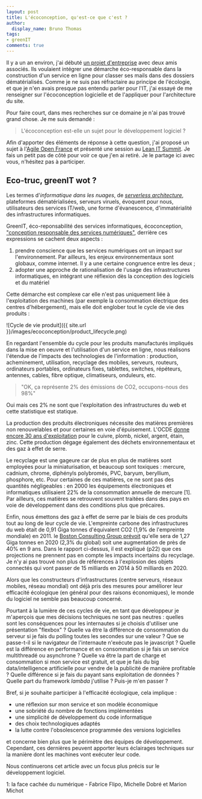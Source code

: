 ```yaml
---
layout: post
title: L'écoconception, qu'est-ce que c'est ?
author:
  display_name: Bruno Thomas
tags:
- greenIT
comments: true
---
```


Il y a un an environ, j'ai débuté [un projet d'entreprise](https://classe.io) avec deux amis associés. Ils voulaient intégrer une démarche éco-responsable dans la construction d'un service en ligne pour classer ses mails dans des dossiers dématérialisés. Comme je ne suis pas réfractaire au principe de l'écologie, et que je n'en avais presque pas entendu parler pour l'IT, j'ai essayé de me renseigner sur l'écoconception logicielle et de l'appliquer pour l'architecture du site.

Pour faire court, dans mes recherches sur ce domaine je n'ai pas trouvé grand chose. Je me suis demandé :

> L'écoconception est-elle un sujet pour le développement logiciel ?

Afin d'apporter des éléments de réponse à cette question, j'ai proposé un sujet à l'[Agile Open France](http://agileopenfrance.com/) et présenté une session au [Lean IT Summit](http://www.lean-it-summit.com/7178-bruno-thomas). Je fais un petit pas de côté pour voir ce que j'en ai retiré. Je le partage ici avec vous, n'hésitez pas à participer.

## Eco-truc, greenIT wot ?

Les termes d'*informatique dans les nuages*, de *[serverless architecture](https://www.martinfowler.com/articles/serverless.html)*, plateformes dématérialisées, serveurs viruels, évoquent pour nous, utilisateurs des services IT/web, une forme d'évanescence, d'immatérialité des infrastructures informatiques.

GreenIT, éco-reponsabilité des services informatiques, écoconception, ["conception responsable des services numériques"](https://collectif.greenit.fr/), derrière ces expressions se cachent deux aspects :

1. prendre conscience que les services numériques ont un impact sur l'environnement. Par ailleurs, les enjeux environnementaux sont globaux, comme internet. Il y a une certaine congruence entre les deux ;
2. adopter une approche de rationalisation de l'usage des infrastructures informatiques, en intégrant une réflexion dès la conception des logiciels et du matériel

Cette démarche est complexe car elle n'est pas uniquement liée à l'exploitation des machines (par exemple la consommation électrique des centres d'hébergement), mais elle doit englober tout le cycle de vie des produits :

![Cycle de vie produit]({{ site.url }}/images/ecoconception/product_lifecycle.png)

En regardant l'ensemble du cycle pour les produits manufacturés impliqués dans la mise en oeuvre et l'utilisation d'un service en ligne, nous réalisons l'étendue de l'impacts des technologies de l'information : production, acheminement, utilisation, recyclage des mobiles, serveurs, routeurs, ordinateurs portables, ordinateurs fixes, tablettes, switches, répéteurs, antennes, cables, fibre optique, climatiseurs, onduleurs, etc.

> "OK, ça représente 2% des émissions de CO2, occupons-nous des 98%"

Oui mais ces 2% ne sont que l'exploitation des infrastructures du web et cette statistique est statique.

La production des produits électroniques nécessite des matières premières non renouvelables et pour certaines en voie d'épuisement. L'OCDE [donne encore 30 ans d'exploitation](http://www.statistiques.developpement-durable.gouv.fr/fileadmin/documents/Produits_editoriaux/Publications/Etudes_et_documents/2009/etudes_documentsN6_02.pdf) pour le cuivre, plomb, nickel, argent, étain, zinc. Cette production dégage également des déchets environnementaux et des gaz à effet de serre.

Le recyclage est une gageure car de plus en plus de matières sont employées pour la miniaturisation, et beaucoup sont toxiques : mercure, cadnium, chrome, diphényls polybromés, PVC, baryum, beryllium, phosphore, etc. Pour certaines de ces matières, ce ne sont pas des quantités négligeables : en 2000 les équipements électroniques et informatiques utilisaient 22% de la consommation annuelle de mercure [1]. Par ailleurs, ces matières se retrouvent souvent traitées dans des pays en voie de développement dans des conditions plus que précaires.

Enfin, nous émettons des gaz à effet de serre par le biais de ces produits tout au long de leur cycle de vie. L'empreinte carbone des infrastructures du web était de 0,91 Giga tonnes d'équivalent CO2 (1,9% de l'empreinte mondiale) en 2011. le [Boston Consulting Group prévoit](http://gesi.org/assets/js/lib/tinymce/jscripts/tiny_mce/plugins/ajaxfilemanager/uploaded/SMARTer%202020%20-%20The%20Role%20of%20ICT%20in%20Driving%20a%20Sustainable%20Future%20-%20December%202012.pdf) qu'elle sera de 1,27 Giga tonnes en 2020 (2,3% du global) soit une augmentation de près de 40% en 9 ans. Dans le rapport ci-dessus, il est expliqué (p22) que ces projections ne prennent pas en compte les impacts incertains du recyclage. Je n'y ai pas trouvé non plus de références à l'explosion des objets connectés qui vont passer de 15 milliards en 2014 à 50 milliards en 2020.

Alors que les constructeurs d'infrastructures (centre serveurs, réseaux mobiles, réseau mondial) ont déjà pris des mesures pour améliorer leur efficacité écologique (en général pour des raisons économiques), le monde du logiciel ne semble pas beaucoup concerné.

Pourtant à la lumière de ces cycles de vie, en tant que développeur je m'aperçois que mes décisions techniques ne sont pas neutres : quelles sont les conséquences pour les internautes si je choisis d'utiliser une présentation "flexbox" ? Quelle va être la différence de consommation du serveur si je fais du polling toutes les secondes sur une valeur ? Que se passe-t-il si le navigateur de l'internaute n'exécute pas le javascript ? Quelle est la différence en performance et en consommation si je fais un service multithreadé ou asynchrone ? Quelle va être la part de charge et consommation si mon service est gratuit, et que je fais du big data/intelligence artificielle pour vendre de la publicité de manière profitable ? Quelle différence si je fais du payant sans exploitation de données ? Quelle part du framework *lambda* j'utilise ? Puis-je m'en passer ?

Bref, si je souhaite participer à l'efficacité écologique, cela implique :

* une réflexion sur mon service et son modèle économique
* une sobriété du nombre de fonctions implémentées
* une simplicité de développement du code informatique
* des choix technologiques adaptés
* la lutte contre l'obsolescence programmée des versions logicielles

et concerne bien plus que le périmètre des équipes de développement. Cependant, ces dernières peuvent apporter leurs éclairages techniques sur la manière dont les machines vont exécuter leur code.

Nous continuerons cet article avec un focus plus précis sur le développement logiciel.

1: la face cachée du numérique - Fabrice Flipo, Michelle Dobré et Marion Michot
